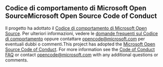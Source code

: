 ## <a name="microsoft-open-source-code-of-conduct"></a><span data-ttu-id="2c646-101">Codice di comportamento di Microsoft Open Source</span><span class="sxs-lookup"><span data-stu-id="2c646-101">Microsoft Open Source Code of Conduct</span></span>
<span data-ttu-id="2c646-p101">Il progetto ha adottato il [Codice di comportamento di Microsoft Open Source](https://opensource.microsoft.com/codeofconduct/). Per ulteriori informazioni, vedere le [domande frequenti sul Codice di comportamento](https://opensource.microsoft.com/codeofconduct/faq/) oppure contattare [opencode@microsoft.com](mailto:opencode@microsoft.com) per eventuali dubbi o commenti.</span><span class="sxs-lookup"><span data-stu-id="2c646-p101">This project has adopted the [Microsoft Open Source Code of Conduct](https://opensource.microsoft.com/codeofconduct/). For more information see the [Code of Conduct FAQ](https://opensource.microsoft.com/codeofconduct/faq/) or contact [opencode@microsoft.com](mailto:opencode@microsoft.com) with any additional questions or comments.</span></span>